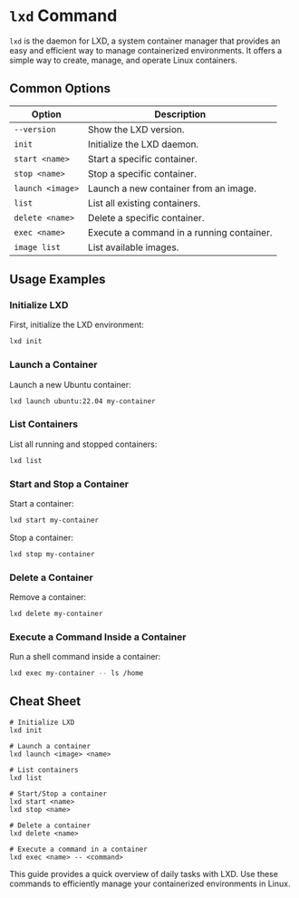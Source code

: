 # `lxd` Command

`lxd` is the daemon for LXD, a system container manager that provides an easy and efficient way to manage containerized environments. It offers a simple way to create, manage, and operate Linux containers.

## Common Options

| Option              | Description                                       |
|---------------------|---------------------------------------------------|
| `--version`         | Show the LXD version.                             |
| `init`              | Initialize the LXD daemon.                        |
| `start <name>`      | Start a specific container.                       |
| `stop <name>`       | Stop a specific container.                        |
| `launch <image>`    | Launch a new container from an image.             |
| `list`              | List all existing containers.                     |
| `delete <name>`     | Delete a specific container.                      |
| `exec <name>`       | Execute a command in a running container.         |
| `image list`        | List available images.                            |

## Usage Examples

### Initialize LXD

First, initialize the LXD environment:

```bash
lxd init
```

### Launch a Container

Launch a new Ubuntu container:

```bash
lxd launch ubuntu:22.04 my-container
```

### List Containers

List all running and stopped containers:

```bash
lxd list
```

### Start and Stop a Container

Start a container:

```bash
lxd start my-container
```

Stop a container:

```bash
lxd stop my-container
```

### Delete a Container

Remove a container:

```bash
lxd delete my-container
```

### Execute a Command Inside a Container

Run a shell command inside a container:

```bash
lxd exec my-container -- ls /home
```

## Cheat Sheet

```plaintext
# Initialize LXD
lxd init

# Launch a container
lxd launch <image> <name>

# List containers
lxd list

# Start/Stop a container
lxd start <name>
lxd stop <name>

# Delete a container
lxd delete <name>

# Execute a command in a container
lxd exec <name> -- <command>
```

This guide provides a quick overview of daily tasks with LXD. Use these commands to efficiently manage your containerized environments in Linux.
